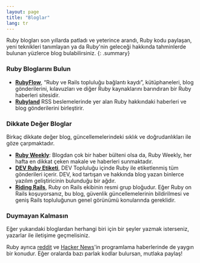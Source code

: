 ```yaml
---
layout: page
title: "Bloglar"
lang: tr
---
```


Ruby blogları son yıllarda patladı ve yeterince arandı, Ruby kodu paylaşan,
yeni teknikleri tanımlayan ya da Ruby'nin geleceği hakkında tahminlerde bulunan
yüzlerce blog bulabilirsiniz.
{: .summary}

### Ruby Bloglarını Bulun

* [**RubyFlow**][rubyflow], “Ruby ve Rails topluluğu bağlantı kaydı”,
  kütüphaneleri, blog gönderilerini, kılavuzları ve diğer Ruby kaynaklarını
  barındıran bir Ruby haberleri sitesidir.
* [**Rubyland**][rubyland] RSS beslemelerinde yer alan Ruby hakkındaki
  haberleri ve blog gönderilerini birleştirir.

### Dikkate Değer Bloglar

Birkaç dikkate değer blog, güncellemelerindeki sıklık ve doğrudanlıkları ile
göze çarpmaktadır.

* [**Ruby Weekly**][ruby-weekly]: Blogdan çok bir haber bülteni olsa da, Ruby
  Weekly, her hafta en dikkat çeken makale ve haberleri sunmaktadır.
* [**DEV Ruby Etiketi**][dev-ruby-tag], DEV Topluluğu içinde Ruby ile
  etiketlenmiş tüm gönderileri içerir. DEV, kod tartışan ve hakkında blog yazan
  binlerce yazılım geliştiricinin bulunduğu bir ağdır.
* [**Riding Rails**][riding-rails], Ruby on Rails ekibinin resmi grup bloğudur.
  Eğer Ruby on Rails koşuyorsanız, bu blog, güvenlik güncellemelerinin
  bildirilmesi ve geniş Rails topluluğunun genel görünümü konularında
  gereklidir.

### Duymayan Kalmasın

Eğer yukarıdaki bloglardan herhangi biri için bir şeyler yazmak isterseniz,
yazarlar ile iletişime geçmelisiniz.

Ruby ayrıca [reddit][reddit] ve [Hacker News][hn]'in programlama haberlerinde
de yaygın bir konudur. Eğer oralarda bazı parlak kodlar bulursan, mutlaka
paylaş!


[rubyflow]: http://www.rubyflow.com/
[rubyland]: http://rubyland.news/
[ruby-weekly]: https://rubyweekly.com/
[dev-ruby-tag]: https://dev.to/t/ruby
[riding-rails]: http://weblog.rubyonrails.org/
[reddit]: http://www.reddit.com/r/ruby
[hn]: http://news.ycombinator.com/
